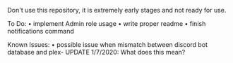 Don't use this repository, it is extremely early stages and not ready for use.

To Do:
 • implement Admin role usage
 • write proper readme
 • finish notifications command

Known Issues:
 • possible issue when mismatch between discord bot database and plex- UPDATE 1/7/2020: What does this mean?
